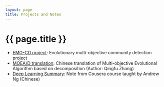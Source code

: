 ```yaml
---
layout: page
title: Projects and Notes
---
```


# {{ page.title }}

* [EMO-CD project][CD]: Evolutionary multi-objective community detection project
* [MOEA/D translation][moead]: Chinese translation of Multi-objective Evolutional Algorithm based on decomposition (Author: Qingfu Zhang)
* [Deep Learning Summary][dln]: Note from Cousera course taught by Andrew Ng (Chinese)

[CD]: https://drive.google.com/drive/folders/14ZfAZt9onaA50MtaHRvsBNtcsyAGQCWB?usp=sharing

[moead]: /moea-d_translation.pdf

[dln]: /My_MachineLearningNote_AndrewNg.pdf
